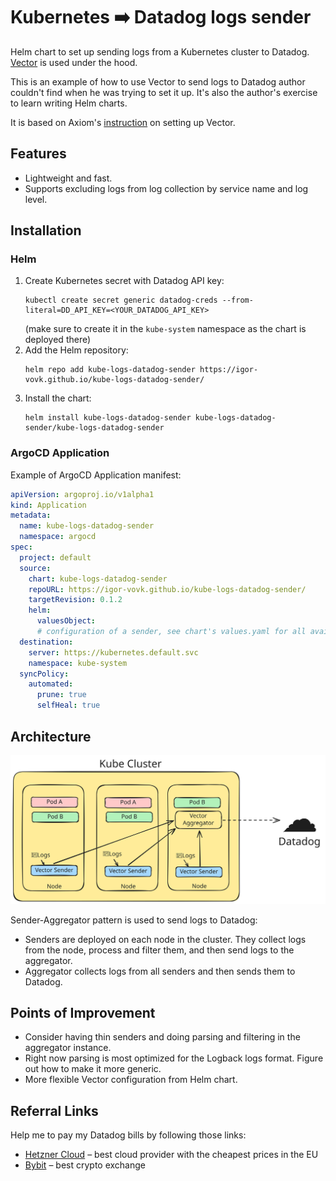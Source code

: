 # Kubernetes ➡️ Datadog logs sender

Helm chart to set up sending logs from a Kubernetes cluster to Datadog. [Vector](https://vector.dev) is used under the
hood.

This is an example of how to use Vector to send logs to Datadog author couldn't find when
he was trying to set it up.
It's also the author's exercise to learn writing Helm charts.

It is based on Axiom's [instruction](https://axiom.co/docs/send-data/kubernetes) on setting up Vector.

## Features

* Lightweight and fast.
* Supports excluding logs from log collection by service name and log level.

## Installation

### Helm

1. Create Kubernetes secret with Datadog API key:
   ```shell
   kubectl create secret generic datadog-creds --from-literal=DD_API_KEY=<YOUR_DATADOG_API_KEY>
    ```
   (make sure to create it in the `kube-system` namespace as the chart is deployed there)
2. Add the Helm repository:
   ```shell
   helm repo add kube-logs-datadog-sender https://igor-vovk.github.io/kube-logs-datadog-sender/
   ```
3. Install the chart:
   ```shell
   helm install kube-logs-datadog-sender kube-logs-datadog-sender/kube-logs-datadog-sender
   ```

### ArgoCD Application
Example of ArgoCD Application manifest:
```yaml
apiVersion: argoproj.io/v1alpha1
kind: Application
metadata:
  name: kube-logs-datadog-sender
  namespace: argocd
spec:
  project: default
  source:
    chart: kube-logs-datadog-sender
    repoURL: https://igor-vovk.github.io/kube-logs-datadog-sender/
    targetRevision: 0.1.2
    helm:
      valuesObject:
      # configuration of a sender, see chart's values.yaml for all available options
  destination:
    server: https://kubernetes.default.svc
    namespace: kube-system
  syncPolicy:
    automated:
      prune: true
      selfHeal: true
```

## Architecture

![Architecture](./docs/architecture-diagram.svg)

Sender-Aggregator pattern is used to send logs to Datadog:

* Senders are deployed on each node in the cluster. They collect logs from the node, process and filter them, and then
  send logs to the aggregator.
* Aggregator collects logs from all senders and then sends them to Datadog.

## Points of Improvement

* Consider having thin senders and doing parsing and filtering in the aggregator instance.
* Right now parsing is most optimized for the Logback logs format. Figure out how to make it more generic.
* More flexible Vector configuration from Helm chart.

## Referral Links

Help me to pay my Datadog bills by following those links:

* [Hetzner Cloud](https://hetzner.cloud/?ref=iAnthJAtoQ8d) – best cloud provider with the cheapest prices in the EU
* [Bybit](https://www.bybit.nl/invite?ref=EVWANAG) – best crypto exchange